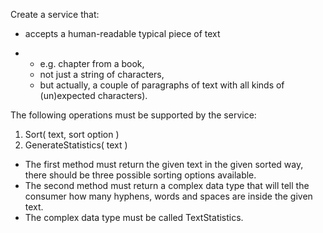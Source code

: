 Create a service that:

- accepts a human-readable typical piece of text 

- - e.g. chapter from a book, 
  - not just a string of characters, 
  - but actually, a couple of paragraphs of text with all kinds of (un)expected characters). 

The following operations must be supported by the service:

1. Sort( text, sort option )
2. GenerateStatistics( text )

- The first method must return the given text in the given sorted way, there should be three possible sorting options available. 
- The second method must return a complex data type that will tell the consumer how many hyphens, words and spaces are inside the given text. 
- The complex data type must be called TextStatistics.
